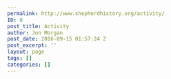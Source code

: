 ```yaml
---
permalink: http://www.shepherdhistory.org/activity/
ID: 8
post_title: Activity
author: Jon Morgan
post_date: 2016-09-15 01:57:24 Z
post_excerpt: ''
layout: page
tags: []
categories: []
---
```


